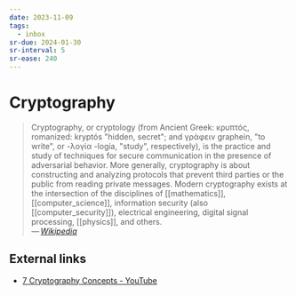 ```yaml
---
date: 2023-11-09
tags:
  - inbox
sr-due: 2024-01-30
sr-interval: 5
sr-ease: 240
---
```


# Cryptography

> Cryptography, or cryptology (from Ancient Greek: κρυπτός, romanized: kryptós
> "hidden, secret"; and γράφειν graphein, "to write", or -λογία -logia, "study",
> respectively), is the practice and study of techniques for secure
> communication in the presence of adversarial behavior. More generally,
> cryptography is about constructing and analyzing protocols that prevent third
> parties or the public from reading private messages. Modern cryptography
> exists at the intersection of the disciplines of [[mathematics]],
> [[computer_science]], information security (also [[computer_security]]),
> electrical engineering, digital signal processing, [[physics]], and others.\
> — <cite>[Wikipedia](https://en.wikipedia.org/wiki/Cryptography)</cite>

## External links

- [7 Cryptography Concepts - YouTube](https://www.youtube.com/watch?v=NuyzuNBFWxQ)

